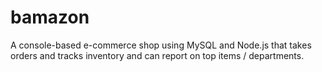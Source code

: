# bamazon
A console-based e-commerce shop using MySQL and Node.js that takes orders and tracks inventory and can report on top items / departments.  

